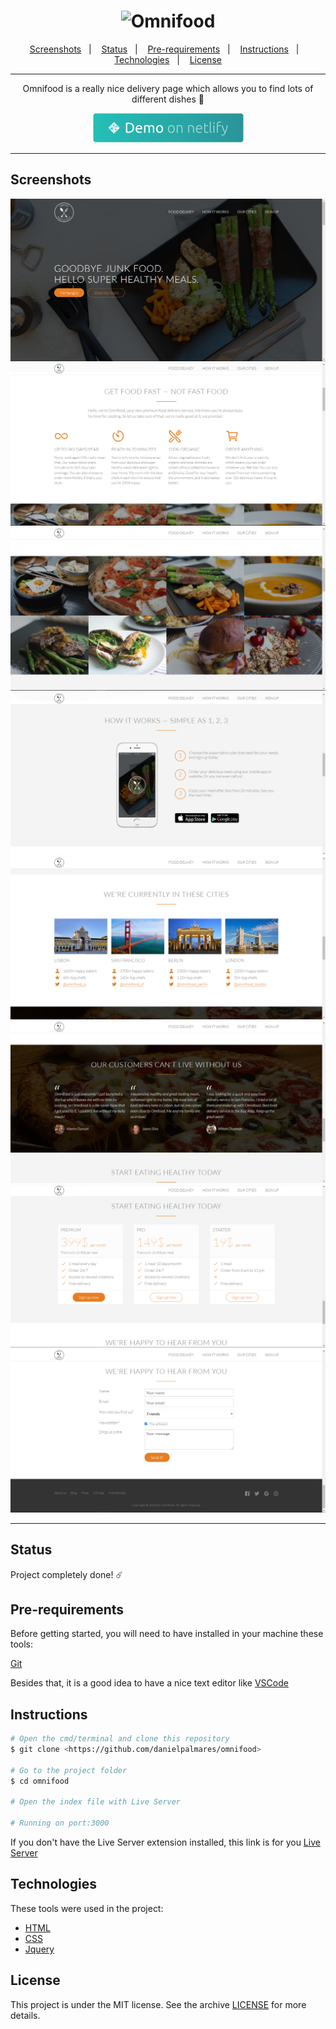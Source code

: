 <h1 align="center">
  <img alt="Omnifood" title="Omnifood" src="https://github.com/danielpalmares/omnifood/blob/master/resources/img/logo-white.png" />
</h1>

<p align="center">
  <a href="#screenshots">Screenshots</a>&nbsp;&nbsp;&nbsp;|&nbsp;&nbsp;&nbsp;
  <a href="#status">Status</a>&nbsp;&nbsp;&nbsp;|&nbsp;&nbsp;&nbsp;
  <a href="#pre-requirements">Pre-requirements</a>&nbsp;&nbsp;&nbsp;|&nbsp;&nbsp;&nbsp;
  <a href="#instructions">Instructions</a>&nbsp;&nbsp;&nbsp;|&nbsp;&nbsp;&nbsp;
  <a href="#technologies">Technologies</a>&nbsp;&nbsp;&nbsp;|&nbsp;&nbsp;&nbsp;
  <a href="#license">License</a>
</p>

---

<p align="center">
  Omnifood is a really nice delivery page which allows you to find lots of different dishes 🥕 
</p>

<p align="center">
  <a href="https://dann-omnifood.netlify.app/" target="__blank">
    <img alt="Demo on Netlify" src="https://github.com/danielpalmares/omnifood/blob/master/.github/demo-on-netlify.png">
  </a>
</p>

---

## Screenshots

![Header](https://github.com/danielpalmares/omnifood/blob/master/.github/omnifood-1.PNG)
![Get food fast section](https://github.com/danielpalmares/omnifood/blob/master/.github/omnifood-2.png)
![Images](https://github.com/danielpalmares/omnifood/blob/master/.github/omnifood-3.png)
![How it works](https://github.com/danielpalmares/omnifood/blob/master/.github/omnifood-4.png)
![Cities](https://github.com/danielpalmares/omnifood/blob/master/.github/omnifood-5.png)
![Customers](https://github.com/danielpalmares/omnifood/blob/master/.github/omnifood-6.png)
![Get started](https://github.com/danielpalmares/omnifood/blob/master/.github/omnifood-7.png)
![Sign up](https://github.com/danielpalmares/omnifood/blob/master/.github/omnifood-8.png)

---

## Status

Project completely done! ☄️

## Pre-requirements

Before getting started, you will need to have installed in your machine these tools: 

[Git](https://git-scm.com)

Besides that, it is a good idea to have a nice text editor like [VSCode](https://code.visualstudio.com/)

## Instructions

```bash
# Open the cmd/terminal and clone this repository
$ git clone <https://github.com/danielpalmares/omnifood>

# Go to the project folder
$ cd omnifood

# Open the index file with Live Server

# Running on port:3000
```

If you don't have the Live Server extension installed, this link is for you [Live Server](https://marketplace.visualstudio.com/items?itemName=ritwickdey.LiveServer)

## Technologies

These tools were used in the project:

- [HTML](https://developer.mozilla.org/pt-BR/docs/Web/HTML)
- [CSS](https://developer.mozilla.org/pt-BR/docs/Web/CSS)
- [Jquery](https://jquery.com/)

## License

This project is under the MIT license. See the archive [LICENSE](https://github.com/danielpalmares/omnifood/blob/master/LICENSE) for more details.
